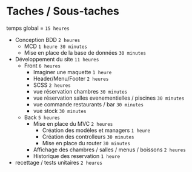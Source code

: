 # Taches / Sous-taches

temps global = `15 heures`

- Conception BDD `2 heures`
  - MCD `1 heure 30 minutes`
  - Mise en place de la base de données `30 minutes`
- Développement du site `11 heures`
  - Front `6 heures`
    - Imaginer une maquette `1 heure`
    - Header/Menu/Footer `2 heures`
    - SCSS `2 heures`
    - vue réservation chambres `30 minutes`
    - vue réservation salles evenementielles / piscines `30 minutes`
    - vue commande restaurants / bar `30 minutes`
    - vue stock `30 minutes`
  - Back `5 heures`
    - Mise en place du MVC `2 heures`
      - Création des modèles et managers `1 heure`
      - Création des controlleurs `30 minutes`
      - Mise en place du router `30 minutes`
    - Affichage des chambres / salles / menus / boissons `2 heures`
    - Historique des reservation `1 heure`
- recettage / tests unitaires `2 heures`
